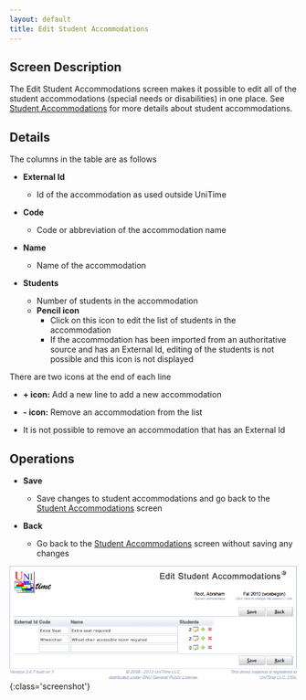 ```yaml
---
layout: default
title: Edit Student Accommodations
---
```



## Screen Description


 The Edit Student Accommodations screen makes it possible to edit all of the student accommodations (special needs or disabilities) in one place. See [Student Accommodations](student-accommodations) for more details about student accommodations.

## Details


 The columns in the table are as follows

* **External Id**
	* Id of the accommodation as used outside UniTime

* **Code**
	* Code or abbreviation of the accommodation name

* **Name**
	* Name of the accommodation

* **Students**
	* Number of students in the accommodation
	* **Pencil icon**
		* Click on this icon to edit the list of students in the accommodation
		* If the accommodation has been imported from an authoritative source and has an External Id, editing of the students is not possible and this icon is not displayed


 There are two icons at the end of each line

* **+ icon:** Add a new line to add a new accommodation

* **- icon:** Remove an accommodation from the list

* It is not possible to remove an accommodation that has an External Id

## Operations

* **Save**
	* Save changes to student accommodations and go back to the [Student Accommodations](student-accommodations) screen

* **Back**
	* Go back to the [Student Accommodations](student-accommodations) screen without saving any changes


![Edit Student Accommodations](images/edit-student-accommodations-1.png){:class='screenshot'}
